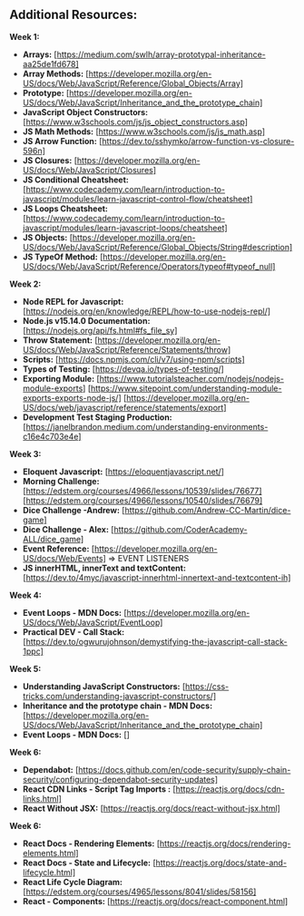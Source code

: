 
## **Additional Resources:**
**Week 1:**
- **Arrays:** [https://medium.com/swlh/array-prototypal-inheritance-aa25de1fd678]
- **Array Methods:** [https://developer.mozilla.org/en-US/docs/Web/JavaScript/Reference/Global_Objects/Array]
- **Prototype:** [https://developer.mozilla.org/en-US/docs/Web/JavaScript/Inheritance_and_the_prototype_chain]
- **JavaScript Object Constructors:** [https://www.w3schools.com/js/js_object_constructors.asp]
- **JS Math Methods:** [https://www.w3schools.com/js/js_math.asp]
- **JS Arrow Function:** [https://dev.to/sshymko/arrow-function-vs-closure-596n]
- **JS Closures:** [https://developer.mozilla.org/en-US/docs/Web/JavaScript/Closures]
- **JS Conditional Cheatsheet:** [https://www.codecademy.com/learn/introduction-to-javascript/modules/learn-javascript-control-flow/cheatsheet]
- **JS Loops Cheatsheet:** [https://www.codecademy.com/learn/introduction-to-javascript/modules/learn-javascript-loops/cheatsheet]
- **JS Objects:** [https://developer.mozilla.org/en-US/docs/Web/JavaScript/Reference/Global_Objects/String#description]
- **JS TypeOf Method:** [https://developer.mozilla.org/en-US/docs/Web/JavaScript/Reference/Operators/typeof#typeof_null]

**Week 2:**
- **Node REPL for Javascript:** [https://nodejs.org/en/knowledge/REPL/how-to-use-nodejs-repl/]
- **Node.js v15.14.0 Documentation:** [https://nodejs.org/api/fs.html#fs_file_sy]
- **Throw Statement:** [https://developer.mozilla.org/en-US/docs/Web/JavaScript/Reference/Statements/throw]
- **Scripts:** [https://docs.npmjs.com/cli/v7/using-npm/scripts]
- **Types of Testing:** [https://devqa.io/types-of-testing/]
- **Exporting Module:** [https://www.tutorialsteacher.com/nodejs/nodejs-module-exports] [https://www.sitepoint.com/understanding-module-exports-exports-node-js/] [https://developer.mozilla.org/en-US/docs/web/javascript/reference/statements/export]
- **Development Test Staging Production:** [https://janelbrandon.medium.com/understanding-environments-c16e4c703e4e]

**Week 3:**
- **Eloquent Javascript:** [https://eloquentjavascript.net/]
- **Morning Challenge:** [https://edstem.org/courses/4966/lessons/10539/slides/76677] [https://edstem.org/courses/4966/lessons/10540/slides/76679]
- **Dice Challenge -Andrew:** [https://github.com/Andrew-CC-Martin/dice-game]
- **Dice Challenge - Alex:** [https://github.com/CoderAcademy-ALL/dice_game]
- **Event Reference:** [https://developer.mozilla.org/en-US/docs/Web/Events] => EVENT LISTENERS 
- **JS innerHTML, innerText and textContent:** [https://dev.to/4myc/javascript-innerhtml-innertext-and-textcontent-ih]

**Week 4:**
- **Event Loops - MDN Docs:** [https://developer.mozilla.org/en-US/docs/Web/JavaScript/EventLoop]
- **Practical DEV - Call Stack:** [https://dev.to/ogwurujohnson/demystifying-the-javascript-call-stack-1ppc]

**Week 5:**
- **Understanding JavaScript Constructors:** [https://css-tricks.com/understanding-javascript-constructors/]
- **Inheritance and the prototype chain - MDN Docs:** [https://developer.mozilla.org/en-US/docs/Web/JavaScript/Inheritance_and_the_prototype_chain]
- **Event Loops - MDN Docs:** []

**Week 6:**
- **Dependabot:** [https://docs.github.com/en/code-security/supply-chain-security/configuring-dependabot-security-updates]
- **React CDN Links - Script Tag Imports :** [https://reactjs.org/docs/cdn-links.html]
- **React Without JSX:** [https://reactjs.org/docs/react-without-jsx.html]

**Week 6:**
- **React Docs - Rendering Elements:** [https://reactjs.org/docs/rendering-elements.html]
- **React Docs - State and Lifecycle:** [https://reactjs.org/docs/state-and-lifecycle.html]
- **React Life Cycle Diagram:** [https://edstem.org/courses/4965/lessons/8041/slides/58156]
- **React - Components:** [https://reactjs.org/docs/react-component.html]